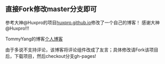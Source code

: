 
## 直接Fork修改master分支即可

参考大神@Huxpro的项目[huxpro.github.io](https://github.com/Huxpro/huxpro.github.io)修改了一个自己的博客！
感谢大神@Huxpro!!!

TommyYang的博客[个人博客](http://blog.tommyyang.cn)

由于多说不支持评论，该博客将评论组件改成了友言；具体修改请Fork该项目后，下载项目，然后checkout分支gh-pages!